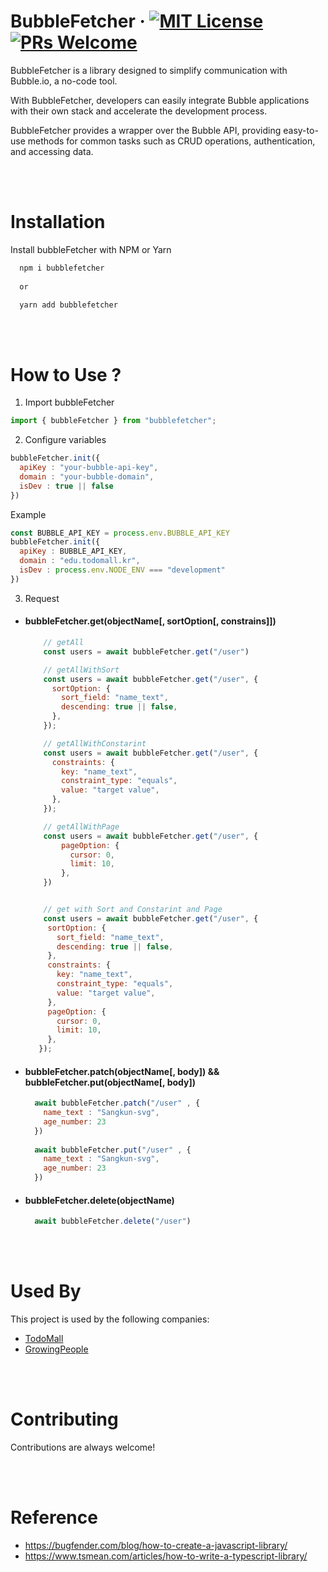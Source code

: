 # BubbleFetcher &middot; [![MIT License](https://img.shields.io/badge/license-MIT-blue.svg)](https://github.com/toss/slash/blob/main/LICENSE) [![PRs Welcome](https://img.shields.io/badge/PRs-welcome-brightgreen.svg)](https://github.com/toss/slash/blob/main/.github/CONTRIBUTING.md)


 BubbleFetcher is a library designed to simplify communication with Bubble.io, a no-code tool.

With BubbleFetcher, developers can easily integrate Bubble applications with their own stack and accelerate the development process. 

BubbleFetcher provides a wrapper over the Bubble API, providing easy-to-use methods for common tasks such as CRUD operations, authentication, and accessing data.


<br/>
<br/>


# Installation

Install bubbleFetcher with NPM or Yarn

```bash
  npm i bubblefetcher
  
  or

  yarn add bubblefetcher
```
     
<br/>
<br/>

# How to Use ?

1. Import bubbleFetcher
```js
import { bubbleFetcher } from "bubblefetcher";
```

2. Configure variables
```js
bubbleFetcher.init({
  apiKey : "your-bubble-api-key",
  domain : "your-bubble-domain",
  isDev : true || false
})

```
Example
```js
const BUBBLE_API_KEY = process.env.BUBBLE_API_KEY
bubbleFetcher.init({
  apiKey : BUBBLE_API_KEY,
  domain : "edu.todomall.kr",
  isDev : process.env.NODE_ENV === "development"
})

```

3. Request
    
  - #### bubbleFetcher.get(objectName[, sortOption[, constrains]])
    ```js
        // getAll
        const users = await bubbleFetcher.get("/user")

        // getAllWithSort
        const users = await bubbleFetcher.get("/user", {
          sortOption: {
            sort_field: "name_text",
            descending: true || false,
          },
        });

        // getAllWithConstarint
        const users = await bubbleFetcher.get("/user", {
          constraints: {
            key: "name_text",
            constraint_type: "equals",
            value: "target value",
          },
        });
    
        // getAllWithPage
        const users = await bubbleFetcher.get("/user", {
            pageOption: {
              cursor: 0,
              limit: 10,
            },   
        })


        // get with Sort and Constarint and Page
        const users = await bubbleFetcher.get("/user", {
         sortOption: {
           sort_field: "name_text",
           descending: true || false, 
         },
         constraints: {
           key: "name_text",
           constraint_type: "equals",
           value: "target value",
         },
         pageOption: {
           cursor: 0,
           limit: 10,
         },
       });
    ```

  - #### bubbleFetcher.patch(objectName[, body]) && bubbleFetcher.put(objectName[, body])
    ```js
      await bubbleFetcher.patch("/user" , {
        name_text : "Sangkun-svg",
        age_number: 23
      })
      
      await bubbleFetcher.put("/user" , {
        name_text : "Sangkun-svg",
        age_number: 23
      })
    ```

  - #### bubbleFetcher.delete(objectName)
    ```js
      await bubbleFetcher.delete("/user")
    ```


<br/>
<br/>

# Used By
This project is used by the following companies:

 - [TodoMall](https://awesomeopensource.com/project/elangosundar/awesome-README-templates)
 - [GrowingPeople](https://www.growingpeople.site/)



<br/>
<br/>

# Contributing

Contributions are always welcome!

<br/>
<br/>


# Reference
- https://bugfender.com/blog/how-to-create-a-javascript-library/
- https://www.tsmean.com/articles/how-to-write-a-typescript-library/


